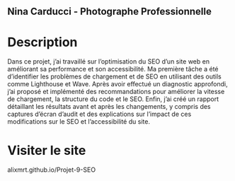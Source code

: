 ## Nina Carducci - Photographe Professionnelle

# Description

Dans ce projet, j’ai travaillé sur l’optimisation du SEO d’un site web en améliorant sa performance et son accessibilité.
Ma première tâche a été d’identifier les problèmes de chargement et de SEO en utilisant des outils comme Lighthouse et Wave. Après avoir effectué un diagnostic approfondi, j’ai proposé et implémenté des recommandations pour améliorer la vitesse de chargement, la structure du code et le SEO. Enfin, j’ai créé un rapport détaillant les résultats avant et après les changements, y compris des captures d’écran d’audit et des explications sur l’impact de ces modifications sur le SEO et l’accessibilité du site.

# Visiter le site

alixmrt.github.io/Projet-9-SEO
